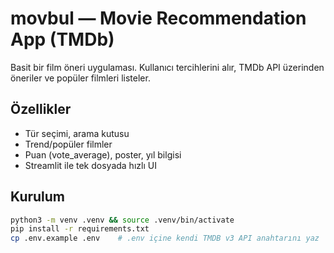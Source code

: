 # movbul — Movie Recommendation App (TMDb)

Basit bir film öneri uygulaması. Kullanıcı tercihlerini alır, TMDb API üzerinden öneriler ve popüler filmleri listeler.

## Özellikler
- Tür seçimi, arama kutusu
- Trend/popüler filmler
- Puan (vote_average), poster, yıl bilgisi
- Streamlit ile tek dosyada hızlı UI

## Kurulum
```bash
python3 -m venv .venv && source .venv/bin/activate
pip install -r requirements.txt
cp .env.example .env    # .env içine kendi TMDB v3 API anahtarını yaz
